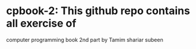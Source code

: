 # cpbook-2: This github repo contains all exercise of 
computer programming book 2nd part by Tamim shariar subeen
